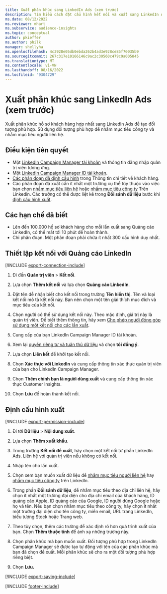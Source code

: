 ```yaml
---
title: Xuất phân khúc sang LinkedIn Ads (xem trước)
description: Tìm hiểu cách đặt cấu hình kết nối và xuất sang LinkedIn Ads.
ms.date: 08/12/2022
ms.reviewer: mhart
ms.subservice: audience-insights
ms.topic: conceptual
author: pkieffer
ms.author: philk
manager: shellyha
ms.openlocfilehash: 4c3928e05db0ebda262b4ad3e928ce85f70035b9
ms.sourcegitcommit: 267c317e10166146c9ac2c30560c479c9a005845
ms.translationtype: MT
ms.contentlocale: vi-VN
ms.lasthandoff: 08/16/2022
ms.locfileid: "9304729"
---
```

# <a name="export-segments-to-linkedin-ads-preview"></a>Xuất phân khúc sang LinkedIn Ads (xem trước)

Xuất phân khúc hồ sơ khách hàng hợp nhất sang LinkedIn Ads để tạo đối tượng phù hợp. Sử dụng đối tượng phù hợp để nhắm mục tiêu công ty và nhắm mục tiêu người liên hệ.

## <a name="prerequisites"></a>Điều kiện tiên quyết

- Một [LinkedIn Campaign Manager tài khoản](https://business.linkedin.com/marketing-solutions/ads) và thông tin đăng nhập quản trị viên tương ứng.
- Một [LinkedIn Campaign Manager ID tài khoản](https://www.linkedin.com/help/lms/answer/a424270).
- [Các phân đoạn đã định cấu hình](segments.md) trong Thông tin chi tiết về khách hàng.
- Các phân đoạn đã xuất cần ít nhất một trường cụ thể tùy thuộc vào việc bạn chọn [nhắm mục tiêu liên hệ](https://business.linkedin.com/marketing-solutions/ad-targeting/contact-targeting) hoặc [nhắm mục tiêu công ty](https://business.linkedin.com/marketing-solutions/ad-targeting/account-targeting) Trên Linkedin. Các trường có thể được liệt kê trong **Đối sánh dữ liệu** bước khi [định cấu hình xuất](#configure-an-export).

## <a name="known-limitations"></a>Các hạn chế đã biết

- Lên đến 100.000 hồ sơ khách hàng cho mỗi lần xuất sang Quảng cáo LinkedIn, có thể mất tới 10 phút để hoàn thành.
- Chỉ phân đoạn. Một phân đoạn phải chứa ít nhất 300 cấu hình duy nhất.

## <a name="set-up-connection-to-linkedin-ads"></a>Thiết lập kết nối với Quảng cáo LinkedIn

[!INCLUDE [export-connection-include](includes/export-connection-admn.md)]

1. Đi đến **Quản trị viên** > **Kết nối**.

1. Lựa chọn **Thêm kết nối** và lựa chọn **Quảng cáo LinkedIn**.

1. Đặt tên dễ nhận biết cho kết nối trong trường **Tên hiển thị**. Tên và loại kết nối mô tả kết nối này. Bạn nên chọn một tên giải thích mục đích và mục tiêu của kết nối.

1. Chọn người có thể sử dụng kết nối này. Theo mặc định, giá trị này là quản trị viên. Để biết thêm thông tin, hãy xem [Cho phép người đóng góp sử dụng một kết nối cho các lần xuất](connections.md#allow-contributors-to-use-a-connection-for-exports).

1. Cung cấp của bạn LinkedIn Campaign Manager ID tài khoản.

1. Xem lại [quyền riêng tư và tuân thủ dữ liệu](connections.md#data-privacy-and-compliance) và chọn **tôi đồng ý**.

1. Lựa chọn **Liên kết** để khởi tạo kết nối.

1. Chọn **Xác thực với LinkedIn** và cung cấp thông tin xác thực quản trị viên của bạn cho LinkedIn Campaign Manager.

1. Chọn **Thêm chính bạn là người dùng xuất** và cung cấp thông tin xác thực Customer Insights.

1. Chọn **Lưu** để hoàn thành kết nối.

## <a name="configure-an-export"></a>Định cấu hình xuất

[!INCLUDE [export-permission-include](includes/export-permission.md)]

1. Đi tới **Dữ liệu** > **Nội dung xuất**.

1. Lựa chọn **Thêm xuất khẩu**.

1. Trong trường **Kết nối để xuất**, hãy chọn một kết nối từ phần LinkedIn Ads. Liên hệ với quản trị viên nếu không có kết nối.

1. Nhập tên cho lần xuất.

1. Chọn xem bạn muốn xuất dữ liệu để [nhắm mục tiêu người liên hệ](https://business.linkedin.com/marketing-solutions/ad-targeting/contact-targeting) hay [nhắm mục tiêu công ty](https://business.linkedin.com/marketing-solutions/ad-targeting/account-targeting) trên LinkedIn.

1. Trong phần **Đối sánh dữ liệu**, để nhắm mục tiêu theo địa chỉ liên hệ, hãy chọn ít nhất một trường đại diện cho địa chỉ email của khách hàng, ID quảng cáo Apple, ID quảng cáo của Google, ID người dùng Google hoặc họ và tên. Nếu bạn chọn nhắm mục tiêu theo công ty, hãy chọn ít nhất một trường đại diện cho tên công ty, miền email, URL trang LinkedIn, biểu tượng Stock hoặc Trang web.

1. Theo tùy chọn, thêm các trường để xác định rõ hơn quá trình xuất của bạn. Chọn **Thêm thuộc tính** để ánh xạ những trường này.

1. Chọn phân khúc mà bạn muốn xuất. Đối tượng phù hợp trong LinkedIn Campaign Manager sẽ được tạo tự động với tên của các phân khúc mà bạn đã chọn để xuất. Mỗi phân khúc sẽ cho ra một đối tượng phù hợp riêng biệt.

1. Chọn **Lưu.**

[!INCLUDE [export-saving-include](includes/export-saving.md)]

[!INCLUDE [footer-include](includes/footer-banner.md)]
